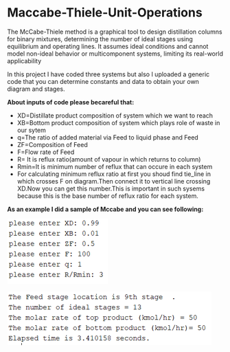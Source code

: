 # Maccabe-Thiele-Unit-Operations
The McCabe-Thiele method is a graphical tool to design distillation columns for binary mixtures, determining the number of ideal stages using equilibrium and operating lines. It assumes ideal conditions and cannot model non-ideal behavior or multicomponent systems, limiting its real-world applicability

In this project I have coded three systems but also I uploaded a generic code that you can determine constants and data to obtain your own diagram and stages.

**About inputs of code please becareful that:**
   - XD=Distillate product composition of system which we want to reach
   - XB=Bottom product composition of system which plays role of waste in our sytem
   - q=The ratio of added material via Feed to liquid phase and Feed
   - ZF=Composition of Feed 
   - F=Flow rate of Feed 
   - R= It is reflux ratio(amount of vapour in which returns to column)
   - Rmin=It is minimum number of reflux that can occure in each system
   - For calculating minimum reflux ratio at first you shoud find tie_line in which crosses F on diagram.Then connect it to vertical line crossing XD.Now you can get this number.This is important in such sysems because this is the base number of reflux ratio for each system.


**As an example I did a sample of Mccabe and you can see following:**

   ![Results](images1/Res3.PNG)


   ![Results](images1/Res5.PNG)
